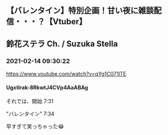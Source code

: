 ## 【バレンタイン】特別企画！甘い夜に雑談配信・・・？【Vtuber】
## 鈴花ステラ Ch. / Suzuka Stella
### 2021-02-14 09:30:22
https://www.youtube.com/watch?v=qYg1C071lTE
#### UgxtIrak-8RkwtJ4CVp4AaABAg
それでは、開始 7:31

"バレンタイン"  7:34



早すぎて笑っちゃった😂

